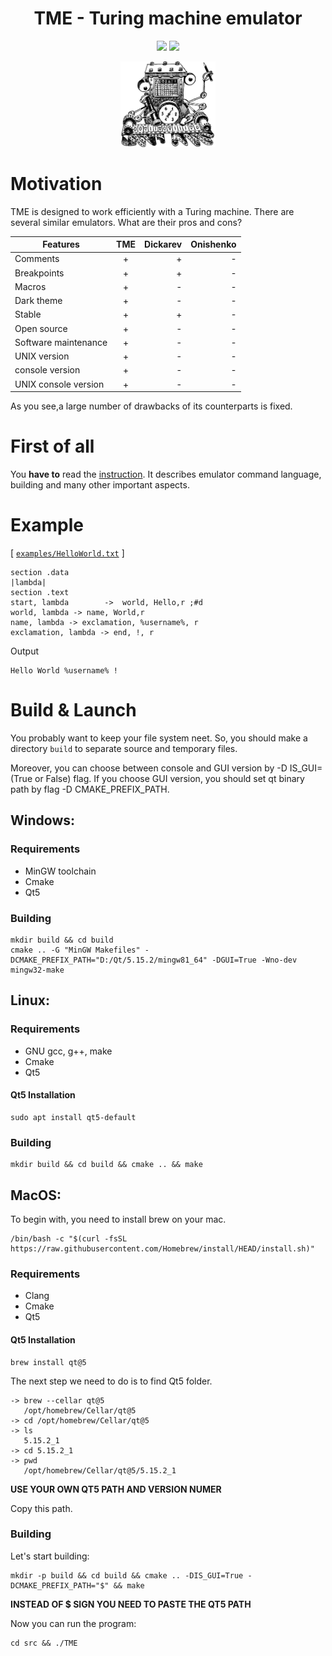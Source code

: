 # <h1 align="center">TME - Turing machine emulator</h1>

<p align="center">
<img src="https://img.shields.io/badge/C%2B%2B-11-ff69b4">
<img src="https://img.shields.io/badge/License-MIT-brightgreen">
</p>

<p align="center">
<img src="./assets/logo.jpg" width="30%">
</p>

# Motivation
TME is designed to work efficiently with a Turing machine.
There are several similar emulators. What are their pros and cons?

| Features       | TME                | Dickarev | Onishenko |
| -------------- |:------------------:| --------:| ---------:|
| Comments       | +                  |     +    |     -     |
| Breakpoints    | +                  |     +    |     -     |
| Macros         | +                  |     -    |     -     |
| Dark theme     | +                  |     -    |     -     |
| Stable         | +                  |     +    |     -     |
| Open source    | +                  |     -    |     -     |
| Software maintenance  | +                  |     -    |     -     |
| UNIX version   | +                  |     -    |     -     |
| console version   | +                  |     -    |     -     |
| UNIX console version   | +                  |     -    |     -     |

As you see,a large number of drawbacks of its counterparts is fixed.

# **First of all**
You **have to** read the <a href="https://github.com/Kaifolog/TME/blob/master/assets/LaTeX/instruction.pdf">instruction</a>. It describes emulator command language, building and many other important aspects.


# Example
[ [`examples/HelloWorld.txt`](examples/HelloWorld.txt) ]
```
section .data
|lambda|
section .text
start, lambda    	 ->  world, Hello,r	;#d
world, lambda -> name, World,r
name, lambda -> exclamation, %username%, r
exclamation, lambda -> end, !, r
```
<summary>Output</summary>

```
Hello World %username% !
```
# Build & Launch

You probably want to keep your file system neet. So, you should make a directory ```build``` to separate source and temporary files.

Moreover, you can choose between console and GUI version by -D IS_GUI=(True or False) flag. If you choose GUI version, you should set qt binary path by flag -D CMAKE_PREFIX_PATH.

## **Windows:**
### **Requirements**
- MinGW toolchain
- Cmake
- Qt5
### **Building**
```
mkdir build && cd build
cmake .. -G "MinGW Makefiles" -DCMAKE_PREFIX_PATH="D:/Qt/5.15.2/mingw81_64" -DGUI=True -Wno-dev
mingw32-make
```

## **Linux:**
### **Requirements**
- GNU gcc, g++, make
- Cmake
- Qt5
#### **Qt5 Installation**
```
sudo apt install qt5-default
```
### **Building**
```
mkdir build && cd build && cmake .. && make
```
## **MacOS:**
To begin with, you need to install brew on your mac.
```
/bin/bash -c "$(curl -fsSL https://raw.githubusercontent.com/Homebrew/install/HEAD/install.sh)"
```
### **Requirements**
- Clang
- Cmake
- Qt5
#### **Qt5 Installation**
```
brew install qt@5
```
The next step we need to do is to find Qt5 folder.
```
-> brew --cellar qt@5
   /opt/homebrew/Cellar/qt@5
-> cd /opt/homebrew/Cellar/qt@5
-> ls
   5.15.2_1
-> cd 5.15.2_1
-> pwd
   /opt/homebrew/Cellar/qt@5/5.15.2_1
```
**USE YOUR OWN QT5 PATH AND VERSION NUMER**

Copy this path.
### **Building**
Let's start building:
```
mkdir -p build && cd build && cmake .. -DIS_GUI=True -DCMAKE_PREFIX_PATH="$" && make
```
**INSTEAD OF $ SIGN YOU NEED TO PASTE THE QT5 PATH**

Now you can run the program:
```
cd src && ./TME
```
